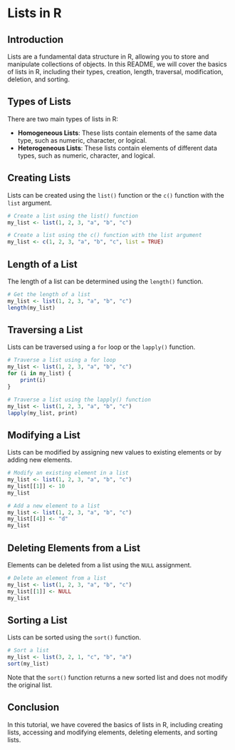 # Lists in R


## Introduction


Lists are a fundamental data structure in R, allowing you to store and manipulate collections of objects. In this README, we will cover the basics of lists in R, including their types, creation, length, traversal, modification, deletion, and sorting.

## Types of Lists


There are two main types of lists in R:

*   **Homogeneous Lists**: These lists contain elements of the same data type, such as numeric, character, or logical.
*   **Heterogeneous Lists**: These lists contain elements of different data types, such as numeric, character, and logical.

## Creating Lists


Lists can be created using the `list()` function or the `c()` function with the `list` argument.

```r
# Create a list using the list() function
my_list <- list(1, 2, 3, "a", "b", "c")

# Create a list using the c() function with the list argument
my_list <- c(1, 2, 3, "a", "b", "c", list = TRUE)
```

## Length of a List


The length of a list can be determined using the `length()` function.

```r
# Get the length of a list
my_list <- list(1, 2, 3, "a", "b", "c")
length(my_list)
```

## Traversing a List

Lists can be traversed using a `for` loop or the `lapply()` function.

```r
# Traverse a list using a for loop
my_list <- list(1, 2, 3, "a", "b", "c")
for (i in my_list) {
    print(i)
}

# Traverse a list using the lapply() function
my_list <- list(1, 2, 3, "a", "b", "c")
lapply(my_list, print)
```

## Modifying a List


Lists can be modified by assigning new values to existing elements or by adding new elements.

```r
# Modify an existing element in a list
my_list <- list(1, 2, 3, "a", "b", "c")
my_list[[1]] <- 10
my_list

# Add a new element to a list
my_list <- list(1, 2, 3, "a", "b", "c")
my_list[[4]] <- "d"
my_list
```

## Deleting Elements from a List


Elements can be deleted from a list using the `NULL` assignment.

```r
# Delete an element from a list
my_list <- list(1, 2, 3, "a", "b", "c")
my_list[[1]] <- NULL
my_list
```

## Sorting a List


Lists can be sorted using the `sort()` function.

```r
# Sort a list
my_list <- list(3, 2, 1, "c", "b", "a")
sort(my_list)
```

Note that the `sort()` function returns a new sorted list and does not modify the original list.

## Conclusion
In this tutorial, we have covered the basics of lists in R, including creating lists, accessing and modifying elements, deleting elements, and sorting lists. 

